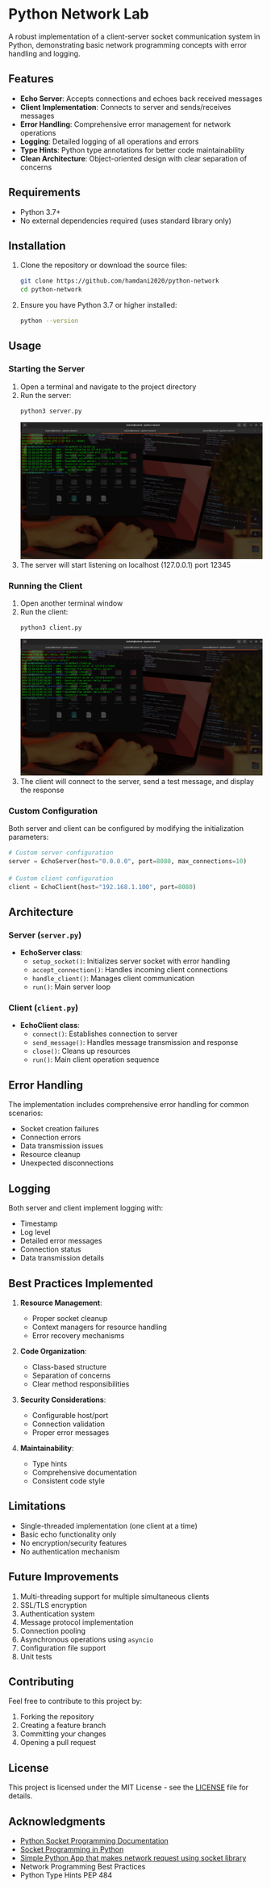# Python Network Lab

A robust implementation of a client-server socket communication system in Python, demonstrating basic network programming concepts with error handling and logging.

## Features

- **Echo Server**: Accepts connections and echoes back received messages
- **Client Implementation**: Connects to server and sends/receives messages
- **Error Handling**: Comprehensive error management for network operations
- **Logging**: Detailed logging of all operations and errors
- **Type Hints**: Python type annotations for better code maintainability
- **Clean Architecture**: Object-oriented design with clear separation of concerns

## Requirements

- Python 3.7+
- No external dependencies required (uses standard library only)

## Installation

1. Clone the repository or download the source files:
   ```bash
   git clone https://github.com/hamdani2020/python-network 
   cd python-network
   ```

2. Ensure you have Python 3.7 or higher installed:
   ```bash
   python --version
   ```

## Usage

### Starting the Server

1. Open a terminal and navigate to the project directory
2. Run the server:
   ```bash
   python3 server.py
   ```
   ![image](./resources/server.png)
3. The server will start listening on localhost (127.0.0.1) port 12345

### Running the Client

1. Open another terminal window
2. Run the client:
   ```bash
   python3 client.py
   ```
   ![image](./resources/client.png)
3. The client will connect to the server, send a test message, and display the response

### Custom Configuration

Both server and client can be configured by modifying the initialization parameters:

```python
# Custom server configuration
server = EchoServer(host="0.0.0.0", port=8080, max_connections=10)

# Custom client configuration
client = EchoClient(host="192.168.1.100", port=8080)
```

## Architecture

### Server (`server.py`)

- **EchoServer class**:
  - `setup_socket()`: Initializes server socket with error handling
  - `accept_connection()`: Handles incoming client connections
  - `handle_client()`: Manages client communication
  - `run()`: Main server loop

### Client (`client.py`)

- **EchoClient class**:
  - `connect()`: Establishes connection to server
  - `send_message()`: Handles message transmission and response
  - `close()`: Cleans up resources
  - `run()`: Main client operation sequence

## Error Handling

The implementation includes comprehensive error handling for common scenarios:

- Socket creation failures
- Connection errors
- Data transmission issues
- Resource cleanup
- Unexpected disconnections

## Logging

Both server and client implement logging with:

- Timestamp
- Log level
- Detailed error messages
- Connection status
- Data transmission details

## Best Practices Implemented

1. **Resource Management**:
   - Proper socket cleanup
   - Context managers for resource handling
   - Error recovery mechanisms

2. **Code Organization**:
   - Class-based structure
   - Separation of concerns
   - Clear method responsibilities

3. **Security Considerations**:
   - Configurable host/port
   - Connection validation
   - Proper error messages

4. **Maintainability**:
   - Type hints
   - Comprehensive documentation
   - Consistent code style

## Limitations

- Single-threaded implementation (one client at a time)
- Basic echo functionality only
- No encryption/security features
- No authentication mechanism

## Future Improvements

1. Multi-threading support for multiple simultaneous clients
2. SSL/TLS encryption
3. Authentication system
4. Message protocol implementation
5. Connection pooling
6. Asynchronous operations using `asyncio`
7. Configuration file support
8. Unit tests

## Contributing

Feel free to contribute to this project by:

1. Forking the repository
2. Creating a feature branch
3. Committing your changes
4. Opening a pull request

## License

This project is licensed under the MIT License - see the [LICENSE](./LICENSE) file for details.

## Acknowledgments

- [Python Socket Programming Documentation](https://docs.python.org/3/library/socket.html)
- [Socket Programming in Python](https://realpython.com/python-sockets/)
- [Simple Python App that makes network request using socket library](https://www.youtube.com/watch?v=x1ZGfeGX7pI)
- Network Programming Best Practices
- Python Type Hints PEP 484
